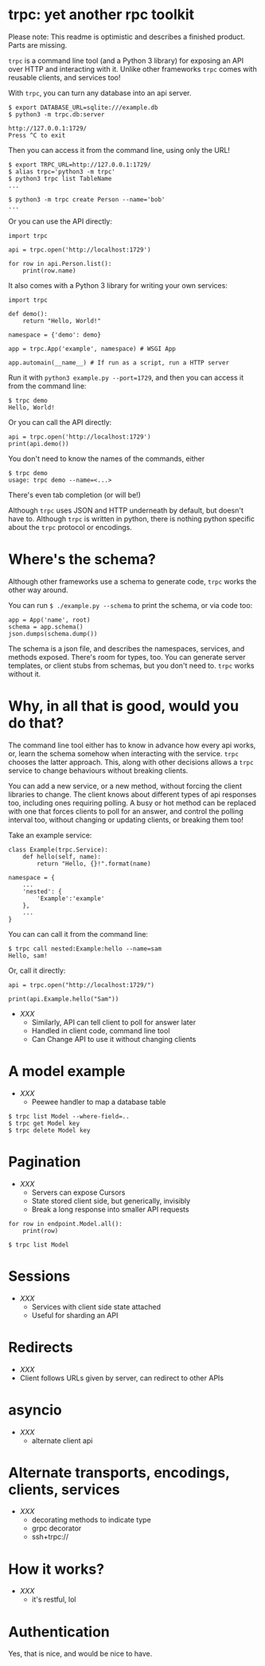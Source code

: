 # trpc: yet another rpc toolkit

Please note: This readme is optimistic and describes a finished product. Parts are missing.

`trpc` is a command line tool (and a Python 3 library) for exposing an API over HTTP and interacting with it. Unlike other frameworks `trpc` comes with reusable clients, and services too!

With `trpc`, you can turn any database into an api server.

```
$ export DATABASE_URL=sqlite:///example.db
$ python3 -m trpc.db:server

http://127.0.0.1:1729/
Press ^C to exit
```

Then you can access it from the command line, using only the URL!

```
$ export TRPC_URL=http://127.0.0.1:1729/
$ alias trpc='python3 -m trpc'
$ python3 trpc list TableName
...

$ python3 -m trpc create Person --name='bob'
...
```

Or you can use the API directly:

```
import trpc

api = trpc.open('http://localhost:1729')

for row in api.Person.list():
    print(row.name)
```

It also comes with a Python 3 library for writing your own services:

```
import trpc

def demo():
    return "Hello, World!"

namespace = {'demo': demo}

app = trpc.App('example', namespace) # WSGI App

app.automain(__name__) # If run as a script, run a HTTP server
```

Run it with `python3 example.py --port=1729`, and then you can access it from the command line:

```
$ trpc demo
Hello, World!
```

Or you can call the API directly:

```
api = trpc.open('http://localhost:1729')
print(api.demo())
```

You don't need to know the names of the commands, either

```
$ trpc demo
usage: trpc demo --name=<...>
```

There's even tab completion (or will be!)

Although `trpc` uses JSON and HTTP underneath by default, but doesn't have to. Although `trpc` is written in python, there is nothing python specific about the `trpc` protocol or encodings.

# Where's the schema?

Although other frameworks use a schema to generate code, `trpc` works the other way around.

You can run `$ ./example.py --schema` to print the schema, or via code too:

```
app = App('name', root)
schema = app.schema()
json.dumps(schema.dump())
```

The schema is a json file, and describes the namespaces, services, and methods exposed. There's room for types, too. You can generate server templates, or client stubs from schemas, but you don't need to. `trpc` works without it.

# Why, in all that is good, would you do that?

The command line tool either has to know in advance how every api works, or, learn the schema somehow when interacting with the service. `trpc` chooses the latter approach. This, along with other decisions allows a `trpc` service to change behaviours without breaking clients.

You can add a new service, or a new method, without forcing the client libraries to change. The client knows about different types of api responses too, including ones requiring polling. A busy or hot method can be replaced with one that forces clients to poll for an answer, and control the polling interval too, without changing or updating clients, or breaking them too!

Take an example service:

```
class Example(trpc.Service):
    def hello(self, name):
        return "Hello, {}!".format(name)

namespace = {
    ...
    'nested': {
        'Example':'example'
    },
    ...
}
```

You can can call it from the command line:

```
$ trpc call nested:Example:hello --name=sam
Hello, sam!
```

Or, call it directly:

```
api = trpc.open("http://localhost:1729/")

print(api.Example.hello("Sam"))

```

- _XXX_
    - Similarly, API can tell client to poll for answer later
    - Handled in client code, command line tool
    - Can Change API to use it without changing clients

# A model example

- _XXX_ 
    - Peewee handler to map a database table

```
$ trpc list Model --where-field=..
$ trpc get Model key
$ trpc delete Model key
```

# Pagination 

- _XXX_
    - Servers can expose Cursors
    - State stored client side, but generically, invisibly
    - Break a long response into smaller API requests 

```
for row in endpoint.Model.all():
    print(row)
```

```
$ trpc list Model 
```

# Sessions

- _XXX_ 
    - Services with client side state attached
    - Useful for sharding an API

# Redirects

- _XXX_ 
 - Client follows URLs given by server, can redirect to other APIs

# asyncio

- _XXX_
    - alternate client api

# Alternate transports, encodings, clients, services

- _XXX_
    - decorating methods to indicate type
    - grpc decorator
    - ssh+trpc://

# How it works?

- _XXX_
    - it's restful, lol

# Authentication

Yes, that is nice, and would be nice to have. 
